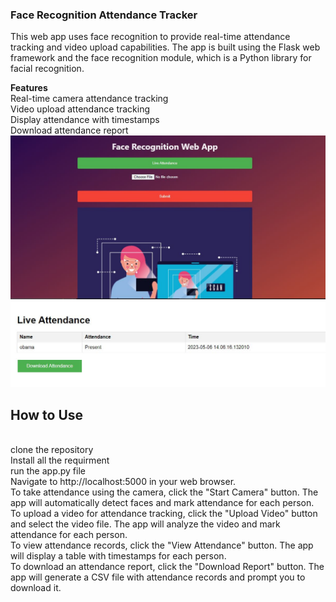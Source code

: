 <h3>Face Recognition Attendance Tracker<br></h3>
This web app uses face recognition to provide real-time attendance tracking and video upload capabilities. The app is built using the Flask web framework and the face recognition module, which is a Python library for facial recognition.

<b>Features</b><br>
Real-time camera attendance tracking<br>
Video upload attendance tracking<br>
Display attendance with timestamps<br>
Download attendance report<br>
![Image 1](1.JPG "Image 1")
![Image 2](2.JPG "Image 2")

<h2>How to Use</h2><br>
clone the repository<br>
Install all the requirment<br>
run the app.py file<br>
Navigate to http://localhost:5000 in your web browser.<br>
To take attendance using the camera, click the "Start Camera" button. The app will automatically detect faces and mark attendance for each person.<br>
To upload a video for attendance tracking, click the "Upload Video" button and select the video file. The app will analyze the video and mark attendance for each person.<br>
To view attendance records, click the "View Attendance" button. The app will display a table with timestamps for each person.<br>
To download an attendance report, click the "Download Report" button. The app will generate a CSV file with attendance records and prompt you to download it.<br>
